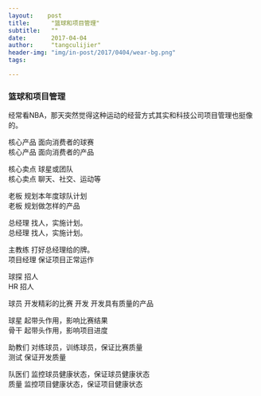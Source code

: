 ```yaml
---
layout:    post
title:      "篮球和项目管理"
subtitle:   ""
date:       2017-04-04 
author:     "tangculijier"
header-img: "img/in-post/2017/0404/wear-bg.png"
tags:  

---
```



### 篮球和项目管理

经常看NBA，那天突然觉得这种运动的经营方式其实和科技公司项目管理也挺像的。


核心产品	面向消费者的球赛		
核心产品	面向消费者的产品

核心卖点	球星或团队		
核心卖点	聊天、社交、运动等

老板	规划本年度球队计划		
老板	规划做怎样的产品

总经理	找人，实施计划。		
总经理	找人，实施计划。

主教练	打好总经理给的牌。	
项目经理	保证项目正常运作

球探	招人		
HR	招人

球员	开发精彩的比赛	
开发	开发具有质量的产品

球星	起带头作用，影响比赛结果		
骨干	起带头作用，影响项目进度

助教们	对练球员，训练球员，保证比赛质量		
测试	保证开发质量

队医们	监控球员健康状态，保证球员健康状态	
质量	监控项目健康状态，保证项目健康状态


